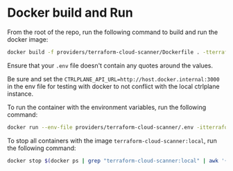# Docker build and Run

From the root of the repo, run the following command to build and run the
docker image:

```bash
docker build -f providers/terraform-cloud-scanner/Dockerfile . -tterraform-cloud-scanner:local
```

Ensure that your `.env` file doesn't contain any quotes around the values.

Be sure and set the `CTRLPLANE_API_URL=http://host.docker.internal:3000` in the
env file for testing with docker to not conflict with the local ctrlplane
instance.

To run the container with the environment variables, run the following
command:

```bash
docker run --env-file providers/terraform-cloud-scanner/.env -itterraform-cloud-scanner:local
```

To stop all containers with the image `terraform-cloud-scanner:local`, run the
following command:

```bash
docker stop $(docker ps | grep "terraform-cloud-scanner:local" | awk '{print$1}' | xargs)
```
